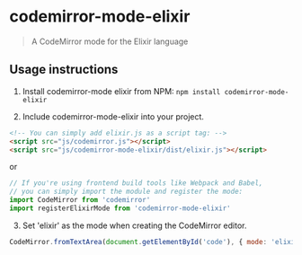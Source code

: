 # codemirror-mode-elixir
> A CodeMirror mode for the Elixir language

## Usage instructions

1. Install codemirror-mode elixir from NPM: `npm install
codemirror-mode-elixir`

2. Include codemirror-mode-elixir into your project.

  ```html
  <!-- You can simply add elixir.js as a script tag: -->
  <script src="js/codemirror.js"></script>
  <script src="js/codemirror-mode-elixir/dist/elixir.js"></script>
  ```

  or

  ```js
  // If you're using frontend build tools like Webpack and Babel,
  // you can simply import the module and register the mode:
  import CodeMirror from 'codemirror'
  import registerElixirMode from 'codemirror-mode-elixir'
  ```

3. Set 'elixir' as the mode when creating the CodeMirror editor.

  ```js
  CodeMirror.fromTextArea(document.getElementById('code'), { mode: 'elixir' })
  ```
